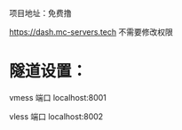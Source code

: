 项目地址：免费撸

https://dash.mc-servers.tech
不需要修改权限
# 隧道设置：

vmess 端口  localhost:8001

vless 端口  localhost:8002
